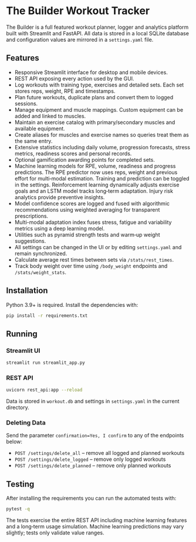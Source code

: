 # The Builder Workout Tracker

The Builder is a full featured workout planner, logger and analytics platform built with Streamlit and FastAPI. All data is stored in a local SQLite database and configuration values are mirrored in a `settings.yaml` file.

## Features

- Responsive Streamlit interface for desktop and mobile devices.
- REST API exposing every action used by the GUI.
- Log workouts with training type, exercises and detailed sets. Each set stores reps, weight, RPE and timestamps.
- Plan future workouts, duplicate plans and convert them to logged sessions.
- Manage equipment and muscle mappings. Custom equipment can be added and linked to muscles.
- Maintain an exercise catalog with primary/secondary muscles and available equipment.
- Create aliases for muscles and exercise names so queries treat them as the same entry.
- Extensive statistics including daily volume, progression forecasts, stress metrics, readiness scores and personal records.
- Optional gamification awarding points for completed sets.
- Machine learning models for RPE, volume, readiness and progress predictions. The RPE predictor now uses reps, weight and previous effort for multi‑modal estimation. Training and prediction can be toggled in the settings. Reinforcement learning dynamically adjusts exercise goals and an LSTM model tracks long‑term adaptation. Injury risk analytics provide preventive insights.
- Model confidence scores are logged and fused with algorithmic recommendations using weighted averaging for transparent prescriptions.
- Multi-modal adaptation index fuses stress, fatigue and variability metrics using a deep learning model.
- Utilities such as pyramid strength tests and warm‑up weight suggestions.
- All settings can be changed in the UI or by editing `settings.yaml` and remain synchronized.
- Calculate average rest times between sets via `/stats/rest_times`.
- Track body weight over time using `/body_weight` endpoints and `/stats/weight_stats`.

## Installation

Python 3.9+ is required. Install the dependencies with:

```bash
pip install -r requirements.txt
```

## Running

### Streamlit UI

```bash
streamlit run streamlit_app.py
```

### REST API

```bash
uvicorn rest_api:app --reload
```

Data is stored in `workout.db` and settings in `settings.yaml` in the current directory.

### Deleting Data

Send the parameter `confirmation=Yes, I confirm` to any of the endpoints below:

- `POST /settings/delete_all` – remove all logged and planned workouts
- `POST /settings/delete_logged` – remove only logged workouts
- `POST /settings/delete_planned` – remove only planned workouts

## Testing

After installing the requirements you can run the automated tests with:

```bash
pytest -q
```

The tests exercise the entire REST API including machine learning features and a long‑term usage simulation.
Machine learning predictions may vary slightly; tests only validate value ranges.
